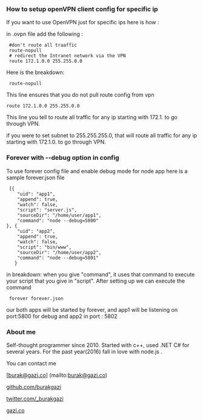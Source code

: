 ### How to setup openVPN client config for specific ip
If you want to use OpenVPN just for specific ips here is how :

in .ovpn file add the following :
    
     #don't route all traaffic
     route-nopull
     # redirect the Intranet network via the VPN
     route 172.1.0.0 255.255.0.0

Here is the breakdown:

     route-nopull
This line ensures that you do not pull route config from vpn

    route 172.1.0.0 255.255.0.0
This line you tell to route all traffic for any ip starting with 172.1. to go through VPN.

if you were to set subnet to 255.255.255.0, that will route all traffic for any ip starting with 172.1.0. to go through VPN.


### Forever with --debug option in config
To use forever config file and enable debug mode for node app here is a sample forever.json file 

     [{
        "uid": "app1",
        "append": true,
        "watch": false,
        "script": "server.js",
        "sourceDir": "/home/user/app1",
        "command": "node --debug=5800"
    }, {
        "uid": "app2",
        "append": true,
        "watch": false,
        "script": "bin/www",
        "sourceDir": "/home/user/app2",
        "command": "node --debug=5801"
       }

in breakdown:
when you give "command", it uses that command to execute your script that you give in "script".
After setting up we can execute the command
   
     forever forever.json

our both apps will be started by forever, and app1 will be listening on port:5800 for debug and app2 in port : 5802

### About me 
 Self-thought programmer since 2010. Started with c++, used .NET C# for several years. For the past year(2016) fall in love with node.js .

You can contact me
 
[burak@gazi.co] (mailto:burak@gazi.co)

[github.com/burakgazi](https://github.com/burakgazi) 

[twitter.com/_burakgazi](http://www.twitter.com/_burakgazi)
 
[gazi.co](https://www.gazi.co)
